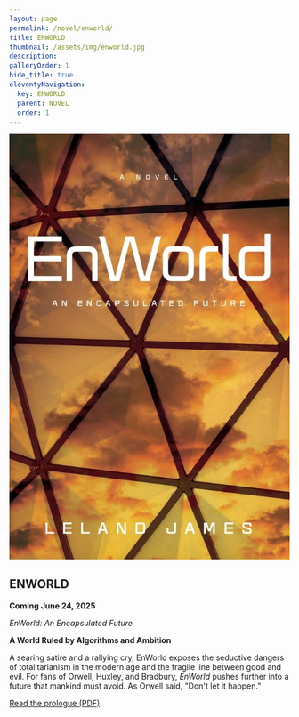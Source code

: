 ```yaml
---
layout: page
permalink: /novel/enworld/
title: ENWORLD
thumbnail: /assets/img/enworld.jpg
description: 
galleryOrder: 1
hide_title: true
eleventyNavigation:
  key: ENWORLD
  parent: NOVEL
  order: 1
---
```


<div class="container">
  <div class="image-container">
    <img src="/assets/img/enworld.jpg" alt="Book Cover">
  </div>
  <div class="text-container">
    <h2>ENWORLD</h2>
    <p><b>Coming June 24, 2025</b></p>
    <p><em>EnWorld: An Encapsulated Future</em></p>
    <p><b>A World Ruled by Algorithms and Ambition</b></p>
    <p>A searing satire and a rallying cry, EnWorld exposes the seductive dangers of totalitarianism in the modern age and the fragile line between good and evil. For fans of Orwell, Huxley, and Bradbury, <em>EnWorld</em> pushes further into a future that mankind must avoid. As Orwell said, "Don't let it happen."</p>
    <p><a href="/assets/pdf/enworld-prologue.pdf" target="_blank">Read the prologue (PDF)</a></p>    
  </div>
</div>

<script>
  document.addEventListener('DOMContentLoaded', function() {
    const toggleLink = document.getElementById("toggle-sample");
    const prologueContent = document.getElementById("sample-content");

    toggleLink.addEventListener("click", function(event) {
      event.preventDefault(); // Prevent default link behavior
      if (prologueContent.style.display === "none") {
        prologueContent.style.display = "block"; // Show content
        toggleLink.textContent = "Hide prologue"; // Change link text
        prologueContent.scrollIntoView({ behavior: "smooth" }); // Scroll to content
      } else {
        prologueContent.style.display = "none"; // Hide content
        toggleLink.textContent = "Read prologue"; // Change link text back
      }
    });
  });
</script>
